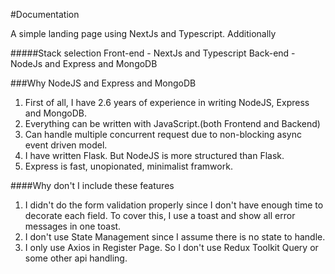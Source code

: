 #Documentation

A simple landing page using NextJs and Typescript. Additionally

#####Stack selection
Front-end - NextJs and Typescript
Back-end - NodeJs and Express and MongoDB

###Why NodeJS and Express and MongoDB
1. First of all, I have 2.6 years of experience in writing NodeJS, Express and MongoDB.
2. Everything can be written with JavaScript.(both Frontend and Backend)
2. Can handle multiple concurrent request due to non-blocking async event driven model.
3. I have written Flask. But NodeJS is more structured than Flask.
4. Express is fast, unopionated, minimalist framwork.


####Why don't I include these features
1. I didn't do the form validation properly since I don't have enough time to decorate each field. To cover this, I use a toast and show all error messages in one toast.
2. I don't use State Management since I assume there is no state to handle.
3. I only use Axios in Register Page. So I don't use Redux Toolkit Query or some other api handling.



